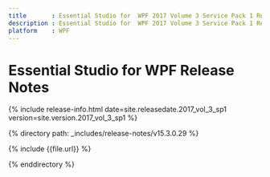 ```yaml
---
title       : Essential Studio for  WPF 2017 Volume 3 Service Pack 1 Release Notes
description : Essential Studio for  WPF 2017 Volume 3 Service Pack 1 Release Notes
platform    : WPF
---
```


# Essential Studio for  WPF Release Notes 

{% include release-info.html date=site.releasedate.2017_vol_3_sp1 version=site.version.2017_vol_3_sp1 %} 

{% directory path: _includes/release-notes/v15.3.0.29 %}

{% include {{file.url}} %}

{% enddirectory %}
